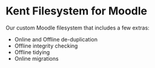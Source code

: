 Kent Filesystem for Moodle
===

Our custom Moodle filesystem that includes a few extras:
 * Online and Offline de-duplication
 * Offline integrity checking
 * Offline tidying
 * Online migrations
